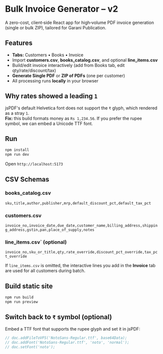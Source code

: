 # Bulk Invoice Generator – v2

A zero-cost, client‑side React app for high‑volume PDF invoice generation (single or bulk ZIP), tailored for Garani Publication.

## Features
- **Tabs:** Customers • Books • Invoice
- Import **customers.csv**, **books_catalog.csv**, and optional **line_items.csv**
- Build/edit invoice interactively (add from Books tab, edit qty/rate/discount/tax)
- **Generate Single PDF** or **ZIP of PDFs** (one per customer)
- All processing runs **locally** in your browser

## Why rates showed a leading `1`
jsPDF's default Helvetica font does not support the `₹` glyph, which rendered as a stray `1`.  
**Fix:** this build formats money as `Rs 1,234.56`. If you prefer the rupee symbol, we can embed a Unicode TTF font.

## Run
```bash
npm install
npm run dev
```
Open `http://localhost:5173`

## CSV Schemas
### books_catalog.csv
`sku,title,author,publisher,mrp,default_discount_pct,default_tax_pct`

### customers.csv
`invoice_no,invoice_date,due_date,customer_name,billing_address,shipping_address,gstin,pan,place_of_supply,notes`

### line_items.csv` (optional)
`invoice_no,sku_or_title,qty,rate_override,discount_pct_override,tax_pct_override`

If `line_items.csv` is omitted, the interactive lines you add in the **Invoice** tab are used for all customers during batch.

## Build static site
```bash
npm run build
npm run preview
```

## Switch back to `₹` symbol (optional)
Embed a TTF font that supports the rupee glyph and set it in jsPDF:
```js
// doc.addFileToVFS('NotoSans-Regular.ttf', base64Data);
// doc.addFont('NotoSans-Regular.ttf', 'noto', 'normal');
// doc.setFont('noto');
```
